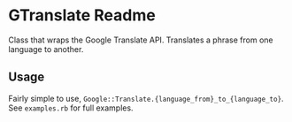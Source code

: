# GTranslate Readme

Class that wraps the Google Translate API. Translates a phrase from one language to another.

## Usage

Fairly simple to use, `Google::Translate.{language_from}_to_{language_to}`. See `examples.rb` for full examples.
